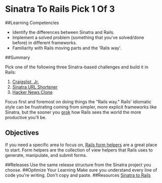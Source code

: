 # Sinatra To Rails Pick 1 Of 3 
 
##Learning Competencies
- Identify the differences between Sinatra and Rails.
- Implement a solved problem (something that you've solved/done before) in different frameworks.
- Familiarity with Rails moving parts and the 'Rails way'.

##Summary 

 Pick one of the following three Sinatra-based challenges and build it in Rails:

1. [Craigslist, Jr.](https://github.com/Devbootcamp/craigslist-jr-challenge)
2. [Sinatra URL Shortener](https://github.com/Devbootcamp/sinatra-url-shortener-challenge)
3. [Hacker News Clone](https://github.com/Devbootcamp/hacker-news-clone-part-1-challenge)

Focus first and foremost on doing things the "Rails way."  Rails' idiomatic style can be frustrating coming from simpler, more explicit frameworks like Sinatra, but the sooner you [grok](http://en.wikipedia.org/wiki/Grok) how Rails sees the world the more productive you'll be.

## Objectives

If you need a specific area to focus on, [Rails form helpers](http://guides.rubyonrails.org/form_helpers.html) are a great place to start.  Form helpers are the collection of view helpers that Rails uses to generate, manipulate, and submit forms.
 

##Releases
Use the same release structure from the Sinatra project you choose.
##Optimize Your Learning 
Make sure you understand every line of code you're writing. Don't copy and paste.
##Resources
[Sinatra to Rails](https://gist.github.com/keithtom/2956bfa3c603e21e6b6c)
